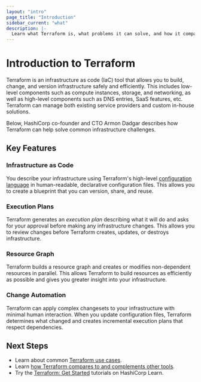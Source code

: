 ```yaml
---
layout: "intro"
page_title: "Introduction"
sidebar_current: "what"
description: |-
  Learn what Terraform is, what problems it can solve, and how it compares to existing software.
---
```


# Introduction to Terraform

Terraform is an infrastructure as code (IaC) tool that allows you to build, change, and version infrastructure safely and efficiently. This includes low-level components such as compute instances, storage, and networking, as well as high-level components such as DNS entries, SaaS features, etc. Terraform can manage both existing service providers and custom in-house solutions.

Below, HashiCorp co-founder and CTO Armon Dadgar describes how Terraform can help solve common infrastructure challenges.

<VideoEmbed url="https://www.youtube.com/embed/h970ZBgKINg"/>

## Key Features

### Infrastructure as Code

You describe your infrastructure using Terraform's high-level [configuration language](/docs/language/index.html) in human-readable, declarative configuration files. This allows you to create a blueprint that you can version, share, and reuse.

### Execution Plans

Terraform generates an _execution plan_ describing what it will do and asks for your approval before making any infrastructure changes. This allows you to review changes before Terraform creates, updates, or destroys infrastructure.

### Resource Graph

Terraform builds a resource graph and creates or modifies non-dependent resources in parallel. This allows Terraform to build resources as efficiently as possible and gives you greater insight into your infrastructure.

### Change Automation

Terraform can apply complex changesets to your infrastructure with minimal human interaction. When you update configuration files, Terraform determines what changed and creates incremental execution plans that respect dependencies.



## Next Steps

- Learn about common [Terraform use cases](/intro/use-cases.html).
- Learn [how Terraform compares to and complements other tools](/intro/vs/index.html).
- Try the [Terraform: Get Started](https://learn.hashicorp.com/collections/terraform/aws-get-started) tutorials on HashiCorp Learn.
